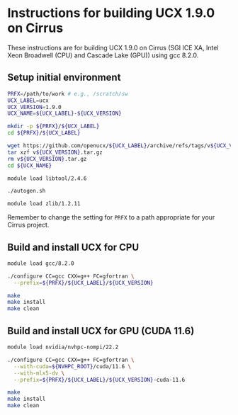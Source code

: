 Instructions for building UCX 1.9.0 on Cirrus
=============================================

These instructions are for building UCX 1.9.0 on Cirrus (SGI ICE XA, Intel Xeon Broadwell (CPU) and Cascade Lake (GPU)) using gcc 8.2.0.


Setup initial environment
-------------------------

```bash
PRFX=/path/to/work # e.g., /scratch/sw
UCX_LABEL=ucx
UCX_VERSION=1.9.0
UCX_NAME=${UCX_LABEL}-${UCX_VERSION}

mkdir -p ${PRFX}/${UCX_LABEL}
cd ${PRFX}/${UCX_LABEL}

wget https://github.com/openucx/${UCX_LABEL}/archive/refs/tags/v${UCX_VERSION}.tar.gz
tar xzf v${UCX_VERSION}.tar.gz
rm v${UCX_VERSION}.tar.gz
cd ${UCX_NAME}

module load libtool/2.4.6

./autogen.sh

module load zlib/1.2.11
```

Remember to change the setting for `PRFX` to a path appropriate for your Cirrus project.


Build and install UCX for CPU
-----------------------------

```bash
module load gcc/8.2.0

./configure CC=gcc CXX=g++ FC=gfortran \
  --prefix=${PRFX}/${UCX_LABEL}/${UCX_VERSION}

make
make install
make clean
```


Build and install UCX for GPU (CUDA 11.6)
-----------------------------------------

```bash
module load nvidia/nvhpc-nompi/22.2

./configure CC=gcc CXX=g++ FC=gfortran \
  --with-cuda=${NVHPC_ROOT}/cuda/11.6 \
  --with-mlx5-dv \
  --prefix=${PRFX}/${UCX_LABEL}/${UCX_VERSION}-cuda-11.6

make
make install
make clean
```
